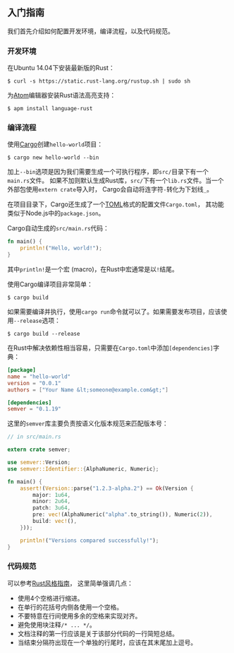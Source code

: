 ## 入门指南

我们首先介绍如何配置开发环境，编译流程，以及代码规范。

### 开发环境

在Ubuntu 14.04下安装最新版的Rust：

```shell
$ curl -s https://static.rust-lang.org/rustup.sh | sudo sh
```

为[Atom](https://atom.io/)编辑器安装Rust语法高亮支持：

```shell
$ apm install language-rust
```

### 编译流程

使用[Cargo](https://crates.io/)创建`hello-world`项目：

```shell
$ cargo new hello-world --bin 
```

加上`--bin`选项是因为我们需要生成一个可执行程序，即`src/`目录下有一个`main.rs`文件。
如果不加则默认生成Rust库，`src/`下有一个`lib.rs`文件。当一个外部包使用`extern crate`导入时，
Cargo会自动将连字符`-`转化为下划线`_`。

在项目目录下，Cargo还生成了一个[TOML](https://github.com/toml-lang/toml)格式的配置文件`Cargo.toml`，
其功能类似于Node.js中的`package.json`。

Cargo自动生成的`src/main.rs`代码：

```rust
fn main() {
    println!("Hello, world!");
}
```

其中`println!`是一个宏 (macro)，在Rust中宏通常是以`!`结尾。

使用Cargo编译项目非常简单：

```shell
$ cargo build
```
如果需要编译并执行，使用`cargo run`命令就可以了。如果需要发布项目，应该使用`--release`选项：

```shell
$ cargo build --release
```
在Rust中解决依赖性相当容易，只需要在`Cargo.toml`中添加`[dependencies]`字典：

```toml
[package]
name = "hello-world"
version = "0.0.1"
authors = ["Your Name &lt;someone@example.com&gt;"]

[dependencies]
semver = "0.1.19"
```
这里的`semver`库主要负责按语义化版本规范来匹配版本号：

```rust
// in src/main.rs

extern crate semver;

use semver::Version;
use semver::Identifier::{AlphaNumeric, Numeric};

fn main() {
    assert!(Version::parse("1.2.3-alpha.2") == Ok(Version {
        major: 1u64,
        minor: 2u64,
        patch: 3u64,
        pre: vec!(AlphaNumeric("alpha".to_string()), Numeric(2)),
        build: vec!(),
    }));

    println!("Versions compared successfully!");
}
```

### 代码规范

可以参考[Rust风格指南](https://github.com/rust-lang/rust-guidelines)，
这里简单强调几点：
* 使用4个空格进行缩进。
* 在单行的花括号内侧各使用一个空格。
* 不要特意在行间使用多余的空格来实现对齐。
* 避免使用块注释`/* ... */`。
* 文档注释的第一行应该是关于该部分代码的一行简短总结。
* 当结束分隔符出现在一个单独的行尾时，应该在其末尾加上逗号。
